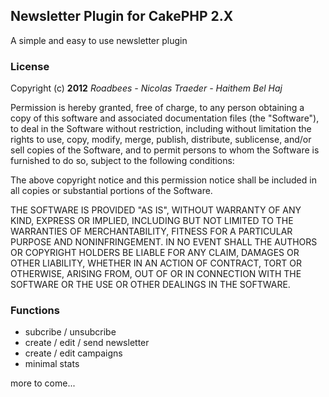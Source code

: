 ## Newsletter Plugin for CakePHP 2.X

A simple and easy to use newsletter plugin

### License

Copyright (c) **2012** *Roadbees - Nicolas Traeder - Haithem Bel Haj*

Permission is hereby granted, free of charge, to any person obtaining a copy of this software and associated documentation files (the "Software"), to deal in the Software without restriction, including without limitation the rights to use, copy, modify, merge, publish, distribute, sublicense, and/or sell copies of the Software, and to permit persons to whom the Software is furnished to do so, subject to the following conditions:

The above copyright notice and this permission notice shall be included in all copies or substantial portions of the Software.

THE SOFTWARE IS PROVIDED "AS IS", WITHOUT WARRANTY OF ANY KIND, EXPRESS OR IMPLIED, INCLUDING BUT NOT LIMITED TO THE WARRANTIES OF MERCHANTABILITY, FITNESS FOR A PARTICULAR PURPOSE AND NONINFRINGEMENT. IN NO EVENT SHALL THE AUTHORS OR COPYRIGHT HOLDERS BE LIABLE FOR ANY CLAIM, DAMAGES OR OTHER LIABILITY, WHETHER IN AN ACTION OF CONTRACT, TORT OR OTHERWISE, ARISING FROM, OUT OF OR IN CONNECTION WITH THE SOFTWARE OR THE USE OR OTHER DEALINGS IN THE SOFTWARE.

### Functions

* subcribe / unsubcribe
* create / edit / send newsletter
* create / edit campaigns
* minimal stats 

more to come... 



